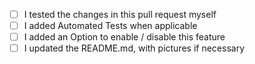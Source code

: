 <!--
    Check those that apply, and delete the ones that don't
-->

-   [ ] I tested the changes in this pull request myself
-   [ ] I added Automated Tests when applicable
-   [ ] I added an Option to enable / disable this feature
-   [ ] I updated the README.md, with pictures if necessary
